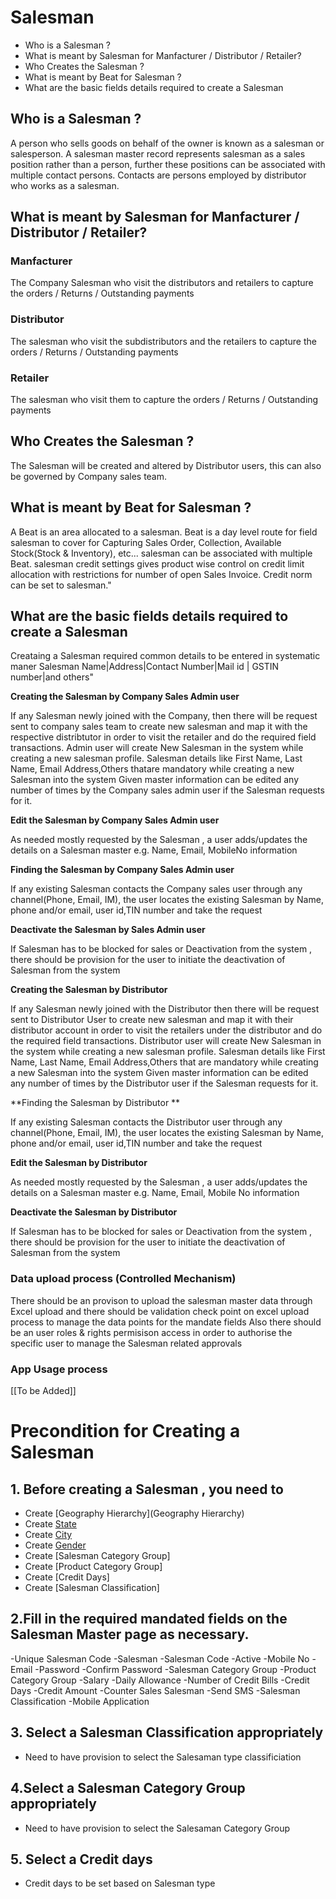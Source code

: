 # Salesman 

* Who is a Salesman ?
* What is meant by  Salesman for Manfacturer / Distributor / Retailer?		
* Who Creates the Salesman ?
* What is meant by Beat for Salesman ?	
* What are the basic fields details required to create a Salesman

## Who is a Salesman ? 
A person who sells goods on behalf of the owner is known as a salesman or salesperson. A salesman master record represents salesman as a sales position rather than a person, further these positions can be associated with multiple contact persons. Contacts are persons employed by distributor who works as a salesman.

## What is meant by  Salesman for Manfacturer / Distributor / Retailer?	
### Manfacturer 
The Company Salesman who visit the distributors and retailers to capture the orders / Returns / Outstanding payments 

### Distributor
The salesman who visit the subdistributors and the retailers to capture the orders / Returns / Outstanding payments 

### Retailer	
The salesman who visit them to capture the orders / Returns / Outstanding payments 

## Who Creates the Salesman ?
 The Salesman will be created and altered by Distributor users, this can also be governed by Company sales team.

## What is meant by Beat for Salesman ?	
A Beat is an area allocated to a  salesman. Beat is a day level route for field  salesman to cover for Capturing Sales Order, Collection, Available Stock(Stock & Inventory), etc...  salesman can be associated with multiple Beat.
 salesman credit settings gives product wise control on credit limit allocation with restrictions for number of open Sales Invoice. Credit norm can be set to  salesman."

## What are the basic fields details required to create a Salesman 	
Creataing a Salesman required common details to be entered in systematic maner
Salesman Name|Address|Contact Number|Mail id | GSTIN number|and others"

**Creating the  Salesman by Company Sales Admin user**

If any Salesman newly joined with the Company, then there will be request sent to company sales team to create new salesman and map it with the respective distribtutor in order to visit the retailer and do the required field transactions.
Admin user will create New Salesman in the system while creating a new salesman profile. Salesman details like First Name, Last Name, Email Address,Others thatare mandatory while creating a new Salesman into the system
Given master information can be edited any number of times by the Company sales admin user if the Salesman requests for it. 

**Edit the Salesman by Company Sales Admin user**

As needed mostly requested by the Salesman , a user adds/updates the details on a Salesman master e.g. Name, Email, MobileNo information

**Finding the Salesman by Company Sales Admin user**

If any existing Salesman contacts the Company sales user through any channel(Phone, Email, IM), the user locates the existing Salesman by Name, phone and/or email, user id,TIN number and take the request

**Deactivate the Salesman by Sales Admin user**

If Salesman has to be blocked for sales or Deactivation from the system , there should be provision for the user to initiate the deactivation of Salesman from the system

**Creating the  Salesman by Distributor**

If any Salesman newly joined with the Distributor then there will be request sent to Distributor User to create new salesman and map it with their distributor account in order to visit the retailers under the distributor  and do the required field transactions.
Distributor user will create New Salesman in the system while creating a new salesman profile. Salesman details like First Name, Last Name, Email Address,Others that are mandatory while creating a new Salesman into the system
Given master information can be edited any number of times by the Distributor user if the Salesman requests for it. 

**Finding the Salesman by Distributor **

If any existing Salesman contacts the Distributor user through any channel(Phone, Email, IM), the user locates the existing Salesman by Name, phone and/or email, user id,TIN number and take the request 

**Edit the Salesman by Distributor**

As needed mostly requested by the Salesman , a user adds/updates the details on a Salesman master e.g. Name, Email, Mobile No information

**Deactivate the Salesman by Distributor**

If Salesman has to be blocked for sales or Deactivation from the system , there should be provision for the user to initiate the deactivation of Salesman from the system

### Data upload process (Controlled Mechanism)
There should be an provison to upload the salesman master data through Excel upload and there should be validation check point on excel upload process to manage the data points for the mandate fields
Also there should be an user roles & rights permisison access in order to authorise the specific user to manage the Salesman related approvals 

### App Usage process 

  [[To be Added]]


# Precondition for Creating a Salesman  

## 1. Before creating a Salesman , you need to 
* Create [Geography Hierarchy](Geography Hierarchy)
* Create [State](State) 
* Create [City](City) 
* Create [Gender](Gender) 
* Create [Salesman Category Group]
* Create [Product Category Group]
* Create [Credit Days]
* Create [Salesman Classification]

## 2.Fill in the required mandated  fields on the Salesman Master page as necessary.

-Unique Salesman Code
-Salesman
-Salesman Code
-Active
-Mobile No
-Email
-Password
-Confirm Password
-Salesman Category Group
-Product Category Group
-Salary
-Daily Allowance
-Number of Credit Bills
-Credit Days
-Credit Amount
-Counter Sales Salesman
-Send SMS
-Salesman Classification
-Mobile Application


## 3. Select a Salesman Classification appropriately
   - Need to have provision to select the Salesaman type classificiation 

## 4.Select a Salesman Category Group appropriately
   - Need to have provision to select the Salesaman Category Group 

## 5. Select a Credit days 
   - Credit days to be set based on Salesman type 



